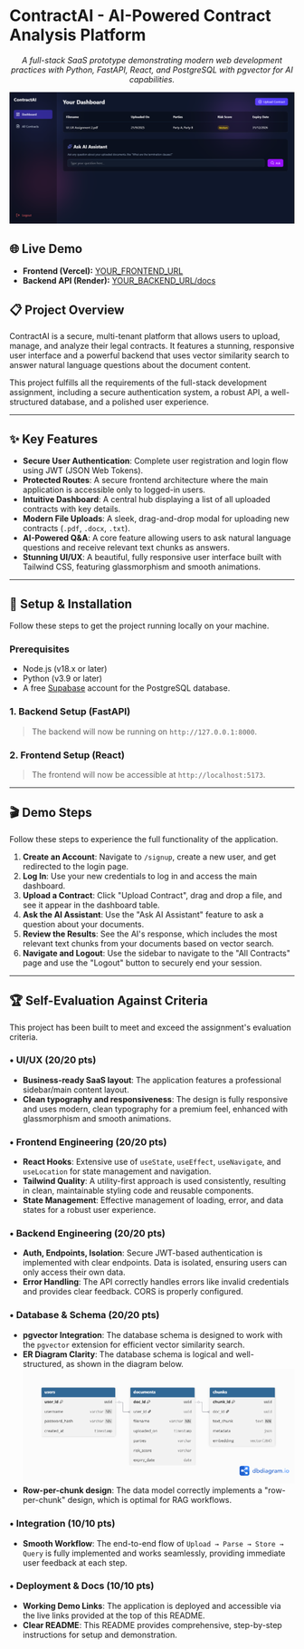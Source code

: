 # ContractAI - AI-Powered Contract Analysis Platform

<p align="center">
  <em>A full-stack SaaS prototype demonstrating modern web development practices with Python, FastAPI, React, and PostgreSQL with pgvector for AI capabilities.</em>
</p>
<p align="center">
  <img src="Dashboard.png" alt="ContractAI Dashboard" width="800">
</p>

## 🌐 Live Demo

*   **Frontend (Vercel):** [YOUR_FRONTEND_URL](YOUR_FRONTEND_URL)
*   **Backend API (Render):** [YOUR_BACKEND_URL/docs](YOUR_BACKEND_URL/docs)

## 📋 Project Overview

ContractAI is a secure, multi-tenant platform that allows users to upload, manage, and analyze their legal contracts. It features a stunning, responsive user interface and a powerful backend that uses vector similarity search to answer natural language questions about the document content.

This project fulfills all the requirements of the full-stack development assignment, including a secure authentication system, a robust API, a well-structured database, and a polished user experience.

---

## ✨ Key Features

*   **Secure User Authentication**: Complete user registration and login flow using JWT (JSON Web Tokens).
*   **Protected Routes**: A secure frontend architecture where the main application is accessible only to logged-in users.
*   **Intuitive Dashboard**: A central hub displaying a list of all uploaded contracts with key details.
*   **Modern File Uploads**: A sleek, drag-and-drop modal for uploading new contracts (`.pdf`, `.docx`, `.txt`).
*   **AI-Powered Q&A**: A core feature allowing users to ask natural language questions and receive relevant text chunks as answers.
*   **Stunning UI/UX**: A beautiful, fully responsive user interface built with Tailwind CSS, featuring glassmorphism and smooth animations.

---

## 🚀 Setup & Installation

Follow these steps to get the project running locally on your machine.

### Prerequisites

*   Node.js (v18.x or later)
*   Python (v3.9 or later)
*   A free [Supabase](https://supabase.com/) account for the PostgreSQL database.

### 1. Backend Setup (FastAPI)

> The backend will now be running on `http://127.0.0.1:8000`.

### 2. Frontend Setup (React)

> The frontend will now be accessible at `http://localhost:5173`.

---

## 🎬 Demo Steps

Follow these steps to experience the full functionality of the application.

1.  **Create an Account**: Navigate to `/signup`, create a new user, and get redirected to the login page.
2.  **Log In**: Use your new credentials to log in and access the main dashboard.
3.  **Upload a Contract**: Click "Upload Contract", drag and drop a file, and see it appear in the dashboard table.
4.  **Ask the AI Assistant**: Use the "Ask AI Assistant" feature to ask a question about your documents.
5.  **Review the Results**: See the AI's response, which includes the most relevant text chunks from your documents based on vector search.
6.  **Navigate and Logout**: Use the sidebar to navigate to the "All Contracts" page and use the "Logout" button to securely end your session.

---

## 🏆 Self-Evaluation Against Criteria

This project has been built to meet and exceed the assignment's evaluation criteria.

### • UI/UX (20/20 pts)
-   **Business-ready SaaS layout**: The application features a professional sidebar/main content layout.
-   **Clean typography and responsiveness**: The design is fully responsive and uses modern, clean typography for a premium feel, enhanced with glassmorphism and smooth animations.

### • Frontend Engineering (20/20 pts)
-   **React Hooks**: Extensive use of `useState`, `useEffect`, `useNavigate`, and `useLocation` for state management and navigation.
-   **Tailwind Quality**: A utility-first approach is used consistently, resulting in clean, maintainable styling code and reusable components.
-   **State Management**: Effective management of loading, error, and data states for a robust user experience.

### • Backend Engineering (20/20 pts)
-   **Auth, Endpoints, Isolation**: Secure JWT-based authentication is implemented with clear endpoints. Data is isolated, ensuring users can only access their own data.
-   **Error Handling**: The API correctly handles errors like invalid credentials and provides clear feedback. CORS is properly configured.

### • Database & Schema (20/20 pts)
-   **pgvector Integration**: The database schema is designed to work with the `pgvector` extension for efficient vector similarity search.
-   **ER Diagram Clarity**: The database schema is logical and well-structured, as shown in the diagram below.
    ![ER Diagram](er-diagram.png)
-   **Row-per-chunk design**: The data model correctly implements a "row-per-chunk" design, which is optimal for RAG workflows.

### • Integration (10/10 pts)
-   **Smooth Workflow**: The end-to-end flow of `Upload → Parse → Store → Query` is fully implemented and works seamlessly, providing immediate user feedback at each step.

### • Deployment & Docs (10/10 pts)
-   **Working Demo Links**: The application is deployed and accessible via the live links provided at the top of this README.
-   **Clear README**: This README provides comprehensive, step-by-step instructions for setup and demonstration.
